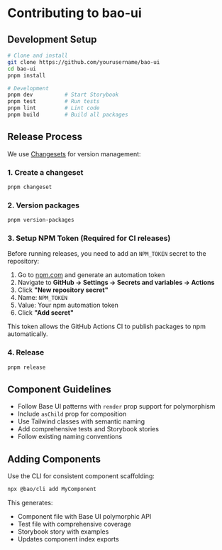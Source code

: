 # Contributing to bao-ui

## Development Setup

```bash
# Clone and install
git clone https://github.com/yourusername/bao-ui
cd bao-ui
pnpm install

# Development
pnpm dev          # Start Storybook
pnpm test         # Run tests
pnpm lint         # Lint code
pnpm build        # Build all packages
```

## Release Process

We use [Changesets](https://github.com/changesets/changesets) for version management:

### 1. Create a changeset
```bash
pnpm changeset
```

### 2. Version packages
```bash
pnpm version-packages
```

### 3. Setup NPM Token (Required for CI releases)

Before running releases, you need to add an `NPM_TOKEN` secret to the repository:

1. Go to [npm.com](https://npmjs.com) and generate an automation token
2. Navigate to **GitHub → Settings → Secrets and variables → Actions**
3. Click **"New repository secret"**
4. Name: `NPM_TOKEN`
5. Value: Your npm automation token
6. Click **"Add secret"**

This token allows the GitHub Actions CI to publish packages to npm automatically.

### 4. Release
```bash
pnpm release
```

## Component Guidelines

- Follow Base UI patterns with `render` prop support for polymorphism
- Include `asChild` prop for composition
- Use Tailwind classes with semantic naming
- Add comprehensive tests and Storybook stories
- Follow existing naming conventions

## Adding Components

Use the CLI for consistent component scaffolding:

```bash
npx @bao/cli add MyComponent
```

This generates:
- Component file with Base UI polymorphic API
- Test file with comprehensive coverage
- Storybook story with examples
- Updates component index exports